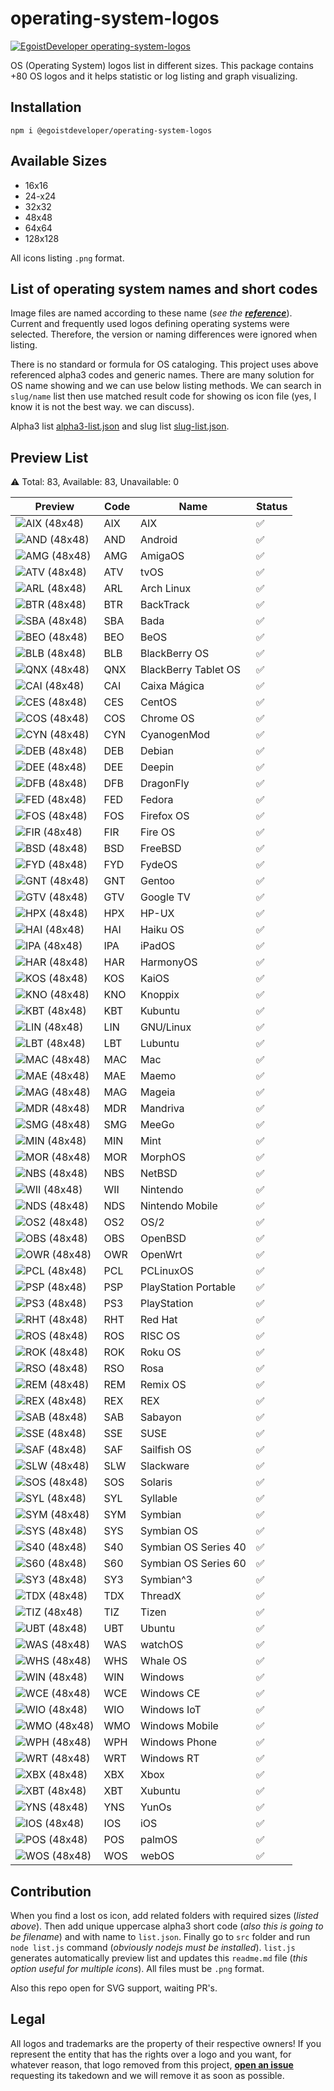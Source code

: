 # operating-system-logos

[![EgoistDeveloper operating-system-logos](https://preview.dragon-code.pro/EgoistDeveloper/operating-system-logos.svg)](https://github.com/EgoistDeveloper/operating-system-logos)

OS (Operating System) logos list in different sizes. This package contains +80 OS logos and it helps statistic or log listing and graph visualizing.

## Installation

```
npm i @egoistdeveloper/operating-system-logos
```

## Available Sizes

- 16x16
- 24-x24
- 32x32
- 48x48
- 64x64
- 128x128

All icons listing `.png` format.

## List of operating system names and short codes

Image files are named according to these name (*see the **[reference](https://github.com/matomo-org/device-detector/blob/228eef9a40f611a6661f1c93ee64c2c687dd3f11/Parser/OperatingSystem.php#L40)***). Current and frequently used logos defining operating systems were selected. Therefore, the version or naming differences were ignored when listing.

There is no standard or formula for OS cataloging. This project uses above referenced alpha3 codes and generic names. There are many solution for OS name showing and we can use below listing methods. We can search in `slug/name` list then use matched result code for showing os icon file (yes, I know it is not the best way. we can discuss).

Alpha3 list [alpha3-list.json](./src/alpha3-list.json) and slug list [slug-list.json](./src/os-list.json).


## Preview List

<!-- TABLE_START -->

⚠️ Total: 83, Available: 83, Unavailable: 0

| Preview | Code | Name | Status |
| ------- | ---- | ---- | ------ |
| ![](https://raw.githubusercontent.com/EgoistDeveloper/operating-system-logos/master/src/48x48/AIX.png "AIX (48x48)") | AIX | AIX | ✅ |
| ![](https://raw.githubusercontent.com/EgoistDeveloper/operating-system-logos/master/src/48x48/AND.png "AND (48x48)") | AND | Android | ✅ |
| ![](https://raw.githubusercontent.com/EgoistDeveloper/operating-system-logos/master/src/48x48/AMG.png "AMG (48x48)") | AMG | AmigaOS | ✅ |
| ![](https://raw.githubusercontent.com/EgoistDeveloper/operating-system-logos/master/src/48x48/ATV.png "ATV (48x48)") | ATV | tvOS | ✅ |
| ![](https://raw.githubusercontent.com/EgoistDeveloper/operating-system-logos/master/src/48x48/ARL.png "ARL (48x48)") | ARL | Arch Linux | ✅ |
| ![](https://raw.githubusercontent.com/EgoistDeveloper/operating-system-logos/master/src/48x48/BTR.png "BTR (48x48)") | BTR | BackTrack | ✅ |
| ![](https://raw.githubusercontent.com/EgoistDeveloper/operating-system-logos/master/src/48x48/SBA.png "SBA (48x48)") | SBA | Bada | ✅ |
| ![](https://raw.githubusercontent.com/EgoistDeveloper/operating-system-logos/master/src/48x48/BEO.png "BEO (48x48)") | BEO | BeOS | ✅ |
| ![](https://raw.githubusercontent.com/EgoistDeveloper/operating-system-logos/master/src/48x48/BLB.png "BLB (48x48)") | BLB | BlackBerry OS | ✅ |
| ![](https://raw.githubusercontent.com/EgoistDeveloper/operating-system-logos/master/src/48x48/QNX.png "QNX (48x48)") | QNX | BlackBerry Tablet OS | ✅ |
| ![](https://raw.githubusercontent.com/EgoistDeveloper/operating-system-logos/master/src/48x48/CAI.png "CAI (48x48)") | CAI | Caixa Mágica | ✅ |
| ![](https://raw.githubusercontent.com/EgoistDeveloper/operating-system-logos/master/src/48x48/CES.png "CES (48x48)") | CES | CentOS | ✅ |
| ![](https://raw.githubusercontent.com/EgoistDeveloper/operating-system-logos/master/src/48x48/COS.png "COS (48x48)") | COS | Chrome OS | ✅ |
| ![](https://raw.githubusercontent.com/EgoistDeveloper/operating-system-logos/master/src/48x48/CYN.png "CYN (48x48)") | CYN | CyanogenMod | ✅ |
| ![](https://raw.githubusercontent.com/EgoistDeveloper/operating-system-logos/master/src/48x48/DEB.png "DEB (48x48)") | DEB | Debian | ✅ |
| ![](https://raw.githubusercontent.com/EgoistDeveloper/operating-system-logos/master/src/48x48/DEE.png "DEE (48x48)") | DEE | Deepin | ✅ |
| ![](https://raw.githubusercontent.com/EgoistDeveloper/operating-system-logos/master/src/48x48/DFB.png "DFB (48x48)") | DFB | DragonFly | ✅ |
| ![](https://raw.githubusercontent.com/EgoistDeveloper/operating-system-logos/master/src/48x48/FED.png "FED (48x48)") | FED | Fedora | ✅ |
| ![](https://raw.githubusercontent.com/EgoistDeveloper/operating-system-logos/master/src/48x48/FOS.png "FOS (48x48)") | FOS | Firefox OS | ✅ |
| ![](https://raw.githubusercontent.com/EgoistDeveloper/operating-system-logos/master/src/48x48/FIR.png "FIR (48x48)") | FIR | Fire OS | ✅ |
| ![](https://raw.githubusercontent.com/EgoistDeveloper/operating-system-logos/master/src/48x48/BSD.png "BSD (48x48)") | BSD | FreeBSD | ✅ |
| ![](https://raw.githubusercontent.com/EgoistDeveloper/operating-system-logos/master/src/48x48/FYD.png "FYD (48x48)") | FYD | FydeOS | ✅ |
| ![](https://raw.githubusercontent.com/EgoistDeveloper/operating-system-logos/master/src/48x48/GNT.png "GNT (48x48)") | GNT | Gentoo | ✅ |
| ![](https://raw.githubusercontent.com/EgoistDeveloper/operating-system-logos/master/src/48x48/GTV.png "GTV (48x48)") | GTV | Google TV | ✅ |
| ![](https://raw.githubusercontent.com/EgoistDeveloper/operating-system-logos/master/src/48x48/HPX.png "HPX (48x48)") | HPX | HP-UX | ✅ |
| ![](https://raw.githubusercontent.com/EgoistDeveloper/operating-system-logos/master/src/48x48/HAI.png "HAI (48x48)") | HAI | Haiku OS | ✅ |
| ![](https://raw.githubusercontent.com/EgoistDeveloper/operating-system-logos/master/src/48x48/IPA.png "IPA (48x48)") | IPA | iPadOS | ✅ |
| ![](https://raw.githubusercontent.com/EgoistDeveloper/operating-system-logos/master/src/48x48/HAR.png "HAR (48x48)") | HAR | HarmonyOS | ✅ |
| ![](https://raw.githubusercontent.com/EgoistDeveloper/operating-system-logos/master/src/48x48/KOS.png "KOS (48x48)") | KOS | KaiOS | ✅ |
| ![](https://raw.githubusercontent.com/EgoistDeveloper/operating-system-logos/master/src/48x48/KNO.png "KNO (48x48)") | KNO | Knoppix | ✅ |
| ![](https://raw.githubusercontent.com/EgoistDeveloper/operating-system-logos/master/src/48x48/KBT.png "KBT (48x48)") | KBT | Kubuntu | ✅ |
| ![](https://raw.githubusercontent.com/EgoistDeveloper/operating-system-logos/master/src/48x48/LIN.png "LIN (48x48)") | LIN | GNU/Linux | ✅ |
| ![](https://raw.githubusercontent.com/EgoistDeveloper/operating-system-logos/master/src/48x48/LBT.png "LBT (48x48)") | LBT | Lubuntu | ✅ |
| ![](https://raw.githubusercontent.com/EgoistDeveloper/operating-system-logos/master/src/48x48/MAC.png "MAC (48x48)") | MAC | Mac | ✅ |
| ![](https://raw.githubusercontent.com/EgoistDeveloper/operating-system-logos/master/src/48x48/MAE.png "MAE (48x48)") | MAE | Maemo | ✅ |
| ![](https://raw.githubusercontent.com/EgoistDeveloper/operating-system-logos/master/src/48x48/MAG.png "MAG (48x48)") | MAG | Mageia | ✅ |
| ![](https://raw.githubusercontent.com/EgoistDeveloper/operating-system-logos/master/src/48x48/MDR.png "MDR (48x48)") | MDR | Mandriva | ✅ |
| ![](https://raw.githubusercontent.com/EgoistDeveloper/operating-system-logos/master/src/48x48/SMG.png "SMG (48x48)") | SMG | MeeGo | ✅ |
| ![](https://raw.githubusercontent.com/EgoistDeveloper/operating-system-logos/master/src/48x48/MIN.png "MIN (48x48)") | MIN | Mint | ✅ |
| ![](https://raw.githubusercontent.com/EgoistDeveloper/operating-system-logos/master/src/48x48/MOR.png "MOR (48x48)") | MOR | MorphOS | ✅ |
| ![](https://raw.githubusercontent.com/EgoistDeveloper/operating-system-logos/master/src/48x48/NBS.png "NBS (48x48)") | NBS | NetBSD | ✅ |
| ![](https://raw.githubusercontent.com/EgoistDeveloper/operating-system-logos/master/src/48x48/WII.png "WII (48x48)") | WII | Nintendo | ✅ |
| ![](https://raw.githubusercontent.com/EgoistDeveloper/operating-system-logos/master/src/48x48/NDS.png "NDS (48x48)") | NDS | Nintendo Mobile | ✅ |
| ![](https://raw.githubusercontent.com/EgoistDeveloper/operating-system-logos/master/src/48x48/OS2.png "OS2 (48x48)") | OS2 | OS/2 | ✅ |
| ![](https://raw.githubusercontent.com/EgoistDeveloper/operating-system-logos/master/src/48x48/OBS.png "OBS (48x48)") | OBS | OpenBSD | ✅ |
| ![](https://raw.githubusercontent.com/EgoistDeveloper/operating-system-logos/master/src/48x48/OWR.png "OWR (48x48)") | OWR | OpenWrt | ✅ |
| ![](https://raw.githubusercontent.com/EgoistDeveloper/operating-system-logos/master/src/48x48/PCL.png "PCL (48x48)") | PCL | PCLinuxOS | ✅ |
| ![](https://raw.githubusercontent.com/EgoistDeveloper/operating-system-logos/master/src/48x48/PSP.png "PSP (48x48)") | PSP | PlayStation Portable | ✅ |
| ![](https://raw.githubusercontent.com/EgoistDeveloper/operating-system-logos/master/src/48x48/PS3.png "PS3 (48x48)") | PS3 | PlayStation | ✅ |
| ![](https://raw.githubusercontent.com/EgoistDeveloper/operating-system-logos/master/src/48x48/RHT.png "RHT (48x48)") | RHT | Red Hat | ✅ |
| ![](https://raw.githubusercontent.com/EgoistDeveloper/operating-system-logos/master/src/48x48/ROS.png "ROS (48x48)") | ROS | RISC OS | ✅ |
| ![](https://raw.githubusercontent.com/EgoistDeveloper/operating-system-logos/master/src/48x48/ROK.png "ROK (48x48)") | ROK | Roku OS | ✅ |
| ![](https://raw.githubusercontent.com/EgoistDeveloper/operating-system-logos/master/src/48x48/RSO.png "RSO (48x48)") | RSO | Rosa | ✅ |
| ![](https://raw.githubusercontent.com/EgoistDeveloper/operating-system-logos/master/src/48x48/REM.png "REM (48x48)") | REM | Remix OS | ✅ |
| ![](https://raw.githubusercontent.com/EgoistDeveloper/operating-system-logos/master/src/48x48/REX.png "REX (48x48)") | REX | REX | ✅ |
| ![](https://raw.githubusercontent.com/EgoistDeveloper/operating-system-logos/master/src/48x48/SAB.png "SAB (48x48)") | SAB | Sabayon | ✅ |
| ![](https://raw.githubusercontent.com/EgoistDeveloper/operating-system-logos/master/src/48x48/SSE.png "SSE (48x48)") | SSE | SUSE | ✅ |
| ![](https://raw.githubusercontent.com/EgoistDeveloper/operating-system-logos/master/src/48x48/SAF.png "SAF (48x48)") | SAF | Sailfish OS | ✅ |
| ![](https://raw.githubusercontent.com/EgoistDeveloper/operating-system-logos/master/src/48x48/SLW.png "SLW (48x48)") | SLW | Slackware | ✅ |
| ![](https://raw.githubusercontent.com/EgoistDeveloper/operating-system-logos/master/src/48x48/SOS.png "SOS (48x48)") | SOS | Solaris | ✅ |
| ![](https://raw.githubusercontent.com/EgoistDeveloper/operating-system-logos/master/src/48x48/SYL.png "SYL (48x48)") | SYL | Syllable | ✅ |
| ![](https://raw.githubusercontent.com/EgoistDeveloper/operating-system-logos/master/src/48x48/SYM.png "SYM (48x48)") | SYM | Symbian | ✅ |
| ![](https://raw.githubusercontent.com/EgoistDeveloper/operating-system-logos/master/src/48x48/SYS.png "SYS (48x48)") | SYS | Symbian OS | ✅ |
| ![](https://raw.githubusercontent.com/EgoistDeveloper/operating-system-logos/master/src/48x48/S40.png "S40 (48x48)") | S40 | Symbian OS Series 40 | ✅ |
| ![](https://raw.githubusercontent.com/EgoistDeveloper/operating-system-logos/master/src/48x48/S60.png "S60 (48x48)") | S60 | Symbian OS Series 60 | ✅ |
| ![](https://raw.githubusercontent.com/EgoistDeveloper/operating-system-logos/master/src/48x48/SY3.png "SY3 (48x48)") | SY3 | Symbian^3 | ✅ |
| ![](https://raw.githubusercontent.com/EgoistDeveloper/operating-system-logos/master/src/48x48/TDX.png "TDX (48x48)") | TDX | ThreadX | ✅ |
| ![](https://raw.githubusercontent.com/EgoistDeveloper/operating-system-logos/master/src/48x48/TIZ.png "TIZ (48x48)") | TIZ | Tizen | ✅ |
| ![](https://raw.githubusercontent.com/EgoistDeveloper/operating-system-logos/master/src/48x48/UBT.png "UBT (48x48)") | UBT | Ubuntu | ✅ |
| ![](https://raw.githubusercontent.com/EgoistDeveloper/operating-system-logos/master/src/48x48/WAS.png "WAS (48x48)") | WAS | watchOS | ✅ |
| ![](https://raw.githubusercontent.com/EgoistDeveloper/operating-system-logos/master/src/48x48/WHS.png "WHS (48x48)") | WHS | Whale OS | ✅ |
| ![](https://raw.githubusercontent.com/EgoistDeveloper/operating-system-logos/master/src/48x48/WIN.png "WIN (48x48)") | WIN | Windows | ✅ |
| ![](https://raw.githubusercontent.com/EgoistDeveloper/operating-system-logos/master/src/48x48/WCE.png "WCE (48x48)") | WCE | Windows CE | ✅ |
| ![](https://raw.githubusercontent.com/EgoistDeveloper/operating-system-logos/master/src/48x48/WIO.png "WIO (48x48)") | WIO | Windows IoT | ✅ |
| ![](https://raw.githubusercontent.com/EgoistDeveloper/operating-system-logos/master/src/48x48/WMO.png "WMO (48x48)") | WMO | Windows Mobile | ✅ |
| ![](https://raw.githubusercontent.com/EgoistDeveloper/operating-system-logos/master/src/48x48/WPH.png "WPH (48x48)") | WPH | Windows Phone | ✅ |
| ![](https://raw.githubusercontent.com/EgoistDeveloper/operating-system-logos/master/src/48x48/WRT.png "WRT (48x48)") | WRT | Windows RT | ✅ |
| ![](https://raw.githubusercontent.com/EgoistDeveloper/operating-system-logos/master/src/48x48/XBX.png "XBX (48x48)") | XBX | Xbox | ✅ |
| ![](https://raw.githubusercontent.com/EgoistDeveloper/operating-system-logos/master/src/48x48/XBT.png "XBT (48x48)") | XBT | Xubuntu | ✅ |
| ![](https://raw.githubusercontent.com/EgoistDeveloper/operating-system-logos/master/src/48x48/YNS.png "YNS (48x48)") | YNS | YunOs | ✅ |
| ![](https://raw.githubusercontent.com/EgoistDeveloper/operating-system-logos/master/src/48x48/IOS.png "IOS (48x48)") | IOS | iOS | ✅ |
| ![](https://raw.githubusercontent.com/EgoistDeveloper/operating-system-logos/master/src/48x48/POS.png "POS (48x48)") | POS | palmOS | ✅ |
| ![](https://raw.githubusercontent.com/EgoistDeveloper/operating-system-logos/master/src/48x48/WOS.png "WOS (48x48)") | WOS | webOS | ✅ |

<!-- TABLE_END -->


## Contribution

When you find a lost os icon, add related folders with required sizes (*listed above*). Then add unique uppercase alpha3 short code (*also this is going to be filename*) and with name to `list.json`. Finally go to `src` folder and run `node list.js` command (*obviously nodejs must be installed*). `list.js` generates automatically preview list and updates this `readme.md` file (*this option useful for multiple icons*). All files must be `.png` format.

Also this repo open for SVG support, waiting PR's.


## Legal
All logos and trademarks are the property of their respective owners!
If you represent the entity that has the rights over a logo and you want, for whatever reason, that logo removed from this project, **[open an issue](https://github.com/EgoistDeveloper/operating-system-logos/issues/new)** requesting its takedown and we will remove it as soon as possible.
